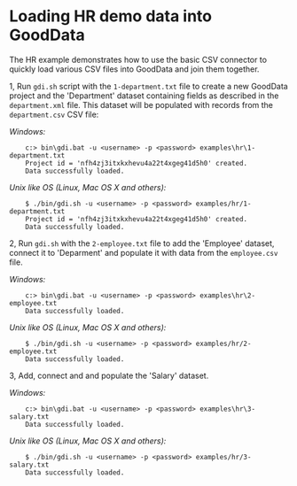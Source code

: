 # Loading HR demo data into GoodData

The HR example demonstrates how to use the basic CSV connector to quickly load various CSV files into GoodData and join them together.

1, Run `gdi.sh` script with the `1-department.txt` file to create a new GoodData project and the 'Department' dataset containing fields as described in the `department.xml` file. This dataset will be populated with records from the `department.csv` CSV file:

_Windows:_

        c:> bin\gdi.bat -u <username> -p <password> examples\hr\1-department.txt
        Project id = 'nfh4zj3itxkxhevu4a22t4xgeg41d5h0' created.
        Data successfully loaded.


_Unix like OS (Linux, Mac OS X and others):_

        $ ./bin/gdi.sh -u <username> -p <password> examples/hr/1-department.txt
        Project id = 'nfh4zj3itxkxhevu4a22t4xgeg41d5h0' created.
        Data successfully loaded.

        
2, Run `gdi.sh` with the `2-employee.txt` file to add the 'Employee' dataset, connect it to 'Deparment' and populate it with data from the `employee.csv` file.

_Windows:_

        c:> bin\gdi.bat -u <username> -p <password> examples\hr\2-employee.txt
        Data successfully loaded.


_Unix like OS (Linux, Mac OS X and others):_

        $ ./bin/gdi.sh -u <username> -p <password> examples/hr/2-employee.txt
        Data successfully loaded.

3, Add, connect and and populate the 'Salary' dataset.

_Windows:_

        c:> bin\gdi.bat -u <username> -p <password> examples\hr\3-salary.txt
        Data successfully loaded.


_Unix like OS (Linux, Mac OS X and others):_

        $ ./bin/gdi.sh -u <username> -p <password> examples/hr/3-salary.txt
        Data successfully loaded.

